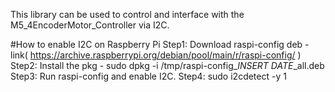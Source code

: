 This library can be used to control and interface with the M5_4EncoderMotor_Controller via I2C.

#How to enable I2C on Raspberry Pi 
Step1: Download raspi-config deb - link( https://archive.raspberrypi.org/debian/pool/main/r/raspi-config/ )
Step2: Install the pkg - sudo dpkg -i /tmp/raspi-config_*INSERT DATE*_all.deb
Step3: Run raspi-config and enable I2C.
Step4: sudo i2cdetect -y 1
